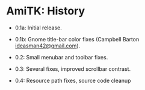AmiTK: History
==============

* 0.1a: Initial release.

* 0.1b: Gnome title-bar color fixes (Campbell Barton <ideasman42@gmail.com>).

* 0.2: Small menubar and toolbar fixes.

* 0.3: Several fixes, improved scrollbar contrast.

* 0.4: Resource path fixes, source code cleanup
